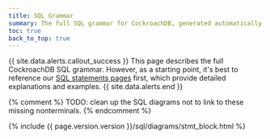 ```yaml
---
title: SQL Grammar
summary: The full SQL grammar for CockroachDB, generated automatically from the CockroachDB code.
toc: true
back_to_top: true
---
```


<style>
/* TODO(mjibson): reduce to header height once it no longer changes on scroll */
a[name]::before {
	content: '';
	display: block;
	height: 80px;
	margin: -80px 0 0;
}
a[name]:focus {
	outline: 0;
}
</style>

{{ site.data.alerts.callout_success }}
This page describes the full CockroachDB SQL grammar. However, as a starting point, it's best to reference our [SQL statements pages](sql-statements.html) first, which provide detailed explanations and examples.
{{ site.data.alerts.end }}

{%  comment %}
TODO: clean up the SQL diagrams not to link to these missing nonterminals.
{%  endcomment %}
<a id="col_label"></a>
<a id="column_constraints"></a>
<a id="column_name"></a>
<a id="count"></a>
<a id="fk_column_name"></a>
<a id="interleave_prefix"></a>
<a id="limit_val"></a>
<a id="offset_val"></a>
<a id="ref_column_name"></a>
<a id="simple_"></a>
<a id="table_alias_name"></a>
<a id="target_name"></a>
<a id="timestamp"></a>

<div class="horizontal-scroll">
	{%  include {{  page.version.version  }}/sql/diagrams/stmt_block.html %}
</div>
